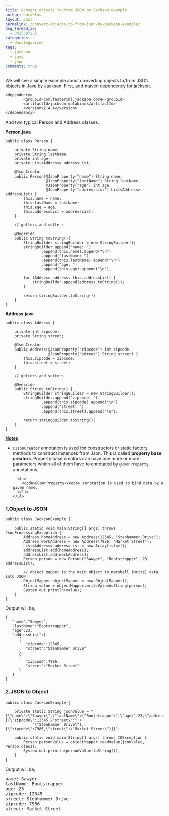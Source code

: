 ```yaml
---
title: Convert objects to/from JSON by Jackson example
author: buraktas
layout: post
permalink: /convert-objects-to-from-json-by-jackson-example/
dsq_thread_id:
  - 3425397232
categories:
  - Uncategorized
tags:
  - jackson
  - java
  - json
comments: true
---
```

We will see a simple example about converting objects to/from JSON objects in Java by Jackson. First, add maven dependency for jackson.

<pre><code class="language-apacheconf">&lt;dependency&gt;
        &lt;groupId&gt;com.fasterxml.jackson.core&lt;/groupId&gt;
        &lt;artifactId&gt;jackson-databind&lt;/artifactId&gt;
        &lt;version&gt;2.4.4&lt;/version&gt;
&lt;/dependency&gt;</code>
</pre>

<!--more-->

And two typical Person and Address classes.

<b>Person.java</b>
  
<pre><code class="language-java">public class Person {

    private String name;
    private String lastName;
    private int age;
    private List&lt;Address&gt; addressList;

    @JsonCreator
    public Person(@JsonProperty("name") String name,
                  @JsonProperty("lastName") String lastName,
                  @JsonProperty("age") int age,
                  @JsonProperty("addressList") List&lt;Address&gt; addressList) {
        this.name = name;
        this.lastName = lastName;
        this.age = age;
        this.addressList = addressList;
    }

    // getters and setters

    @Override
    public String toString(){
        StringBuilder stringBuilder = new StringBuilder();
        stringBuilder.append("name: ")
                .append(this.name).append("\n")
                .append("lastName: ")
                .append(this.lastName).append("\n")
                .append("age: ")
                .append(this.age).append("\n");

        for (Address address: this.addressList) {
            stringBuilder.append(address.toString());
        }

        return stringBuilder.toString();
    }
}</code>
</pre>
  
<b>Address.java</b>
    
<pre><code class="language-java">public class Address {

    private int zipcode;
    private String street;

    @JsonCreator
    public Address(@JsonProperty("zipcode") int zipcode,
                   @JsonProperty("street") String street) {
        this.zipcode = zipcode;
        this.street = street;
    }

    // getters and setters

    @Override
    public String toString() {
        StringBuilder stringBuilder = new StringBuilder();
        stringBuilder.append("zipcode: ")
                .append(this.zipcode).append("\n")
                .append("street: ")
                .append(this.street).append("\n");

        return stringBuilder.toString();
    }
}</code>
</pre>
  
<b><u>Notes</u></b>
  
<div>
    <ul>
      <li>
        <code>@JsonCreator</code> annotation is used for constructors or static factory methods to construct instances from Json. This is called <b>property base creators</b>. Property base creators can have one more or more parameters which all of them have to annotated by <code>@JsonProperty</code> annotations.
      </li>

      <li>
        <code>@JsonProperty</code> annotation is used to bind data by a given name.
      </li>
    </ul>
</div>
  
<h3> 1.Object to JSON </h3>
  
<pre><code class="language-java">public class JacksonExample {

    public static void main(String[] args) throws JsonProcessingException {
        Address homeAddress = new Address(12345, "Stenhammer Drive");
        Address workAddress = new Address(7986, "Market Street");
        List&lt;Address&gt; addressList = new ArrayList&lt;&gt;();
        addressList.add(homeAddress);
        addressList.add(workAddress);
        Person person = new Person("Sawyer", "Bootstrapper", 23, addressList);

        // object mapper is the main object to marshall (write) data into JSON
        ObjectMapper objectMapper = new ObjectMapper();
        String value = objectMapper.writeValueAsString(person);
        System.out.println(value);
    }
}</code>
</pre>
  
Output will be;
  
<pre><code class="language-java">{
   "name":"Sawyer",
   "lastName":"Bootstrapper",
   "age":23,
   "addressList":[
      {
         "zipcode":12345,
         "street":"Stenhammer Drive"
      },
      {
         "zipcode":7986,
         "street":"Market Street"
      }
   ]
}</code>
</pre>
  
<h3> 2.JSON to Object </h3>
  
<pre><code class="language-java">public class JacksonExample {

    private static String jsonValue = "{\"name\":\"Sawyer\",\"lastName\":\"Bootstrapper\",\"age\":23,\"addressList\":[{\"zipcode\":12345,\"street\":" +
            "\"Stenhammer Drive\"},{\"zipcode\":7986,\"street\":\"Market Street\"}]}";

    public static void main(String[] args) throws IOException {
        Person personValue = objectMapper.readValue(jsonValue, Person.class);
        System.out.println(personValue.toString());
    }
}</code>
</pre>
  
Output will be;
  
<pre>name: Sawyer
lastName: Bootstrapper
age: 23
zipcode: 12345
street: Stenhammer Drive
zipcode: 7986
street: Market Street
</pre>